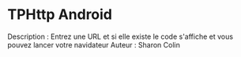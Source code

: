 # TPHttp Android
Description : Entrez une URL et si elle existe le code s'affiche et vous pouvez lancer votre navidateur
Auteur : Sharon Colin
